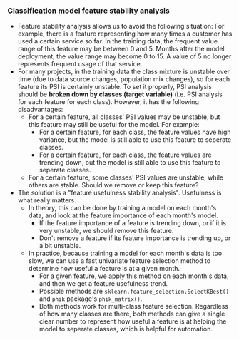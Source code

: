 ### Classification model feature stability analysis

- Feature stability analysis allows us to avoid the following situation: For example, there is a feature representing how many times a customer has used a certain service so far. In the training data, the frequent value range of this feature may be between 0 and 5. Months after the model deployment, the value range may become 0 to 15. A value of 5 no longer represents frequent usage of that service.
- For many projects, in the training data the class mixture is unstable over time (due to data source changes, population mix changes), so for each feature its PSI is certainly unstable. To set it properly, PSI analysis should be **broken down by classes (target variable)** (i.e. PSI analysis for each feature for each class). However, it has the following disadvantages:
    - For a certain feature, all classes' PSI values may be unstable, but this feature may still be useful for the model. For example:
        - For a certain feature, for each class, the feature values have high variance, but the model is still able to use this feature to seperate classes.
        - For a certain feature, for each class, the feature values are trending down, but the model is still able to use this feature to seperate classes.
    - For a certain feature, some classes' PSI values are unstable, while others are stable. Should we remove or keep this feature?
- The solution is a "feature usefulness stability analysis". Usefulness is what really matters.
    - In theory, this can be done by training a model on each month's data, and look at the feature importance of each month's model.
        - If the feature importance of a feature is trending down, or if it is very unstable, we should remove this feature.
        - Don't remove a feature if its feature importance is trending up, or a bit unstable.
    - In practice, because training a model for each month's data is too slow, we can use a fast univariate feature selection method to determine how useful a feature is at a given month.
        - For a given feature, we apply this method on each month's data, and then we get a feature usefulness trend.
        - Possible methods are `sklearn.feature_selection.SelectKBest()` and `phik` package's `phik_matrix()`.
        - Both methods work for multi-class feature selection. Regardless of how many classes are there, both methods can give a single clear number to represent how useful a feature is at helping the model to seperate classes, which is helpful for automation.